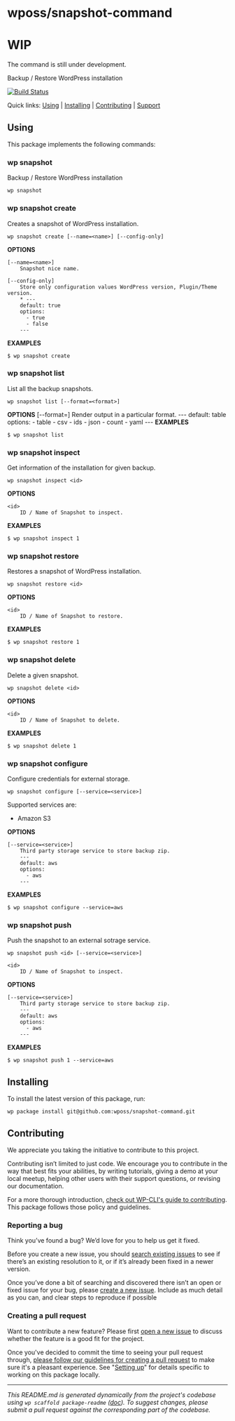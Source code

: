 wposs/snapshot-command
=======================

# WIP
The command is still under development.

Backup / Restore WordPress installation

[![Build Status](https://travis-ci.org/wposs/snapshot-command.svg?branch=master)](https://travis-ci.org/wposs/snapshot-command)

Quick links: [Using](#using) | [Installing](#installing) | [Contributing](#contributing) | [Support](#support)

## Using

This package implements the following commands:

### wp snapshot

Backup / Restore WordPress installation

~~~
wp snapshot
~~~





### wp snapshot create

Creates a snapshot of WordPress installation.

~~~
wp snapshot create [--name=<name>] [--config-only]
~~~

**OPTIONS**

	[--name=<name>]
		Snapshot nice name.

	[--config-only]
		Store only configuration values WordPress version, Plugin/Theme version.
		* ---
		default: true
		options:
		  - true
		  - false
		---

**EXAMPLES**

    $ wp snapshot create



### wp snapshot list

List all the backup snapshots.

~~~
wp snapshot list [--format=<format>]
~~~

**OPTIONS**
	[--format=<format>]
		Render output in a particular format.
		---
		default: table
		options:
		  - table
		  - csv
		  - ids
		  - json
		  - count
		  - yaml
		---
		**EXAMPLES**

    $ wp snapshot list



### wp snapshot inspect

Get information of the installation for given backup.

~~~
wp snapshot inspect <id>
~~~

**OPTIONS**

	<id>
		ID / Name of Snapshot to inspect.

**EXAMPLES**

    $ wp snapshot inspect 1



### wp snapshot restore

Restores a snapshot of WordPress installation.

~~~
wp snapshot restore <id>
~~~

**OPTIONS**

	<id>
		ID / Name of Snapshot to restore.

**EXAMPLES**

    $ wp snapshot restore 1



### wp snapshot delete

Delete a given snapshot.

~~~
wp snapshot delete <id>
~~~

**OPTIONS**

	<id>
		ID / Name of Snapshot to delete.

**EXAMPLES**

    $ wp snapshot delete 1



### wp snapshot configure

Configure credentials for external storage.

~~~
wp snapshot configure [--service=<service>]
~~~

Supported services are:
 - Amazon S3

**OPTIONS**

	[--service=<service>]
		Third party storage service to store backup zip.
		---
		default: aws
		options:
		  - aws
		---

**EXAMPLES**

    $ wp snapshot configure --service=aws



### wp snapshot push

Push the snapshot to an external sotrage service.

~~~
wp snapshot push <id> [--service=<service>]
~~~

	<id>
		ID / Name of Snapshot to inspect.

**OPTIONS**

	[--service=<service>]
		Third party storage service to store backup zip.
		---
		default: aws
		options:
		  - aws
		---

**EXAMPLES**

    $ wp snapshot push 1 --service=aws

## Installing

To install the latest version of this package, run:

    wp package install git@github.com:wposs/snapshot-command.git

## Contributing

We appreciate you taking the initiative to contribute to this project.

Contributing isn’t limited to just code. We encourage you to contribute in the way that best fits your abilities, by writing tutorials, giving a demo at your local meetup, helping other users with their support questions, or revising our documentation.

For a more thorough introduction, [check out WP-CLI's guide to contributing](https://make.wordpress.org/cli/handbook/contributing/). This package follows those policy and guidelines.

### Reporting a bug

Think you’ve found a bug? We’d love for you to help us get it fixed.

Before you create a new issue, you should [search existing issues](https://github.com/wposs/snapshot-command/issues?q=label%3Abug%20) to see if there’s an existing resolution to it, or if it’s already been fixed in a newer version.

Once you’ve done a bit of searching and discovered there isn’t an open or fixed issue for your bug, please [create a new issue](https://github.com/wposs/snapshot-command/issues/new). Include as much detail as you can, and clear steps to reproduce if possible

### Creating a pull request

Want to contribute a new feature? Please first [open a new issue](https://github.com/wposs/snapshot-command/issues/new) to discuss whether the feature is a good fit for the project.

Once you've decided to commit the time to seeing your pull request through, [please follow our guidelines for creating a pull request](https://make.wordpress.org/cli/handbook/pull-requests/) to make sure it's a pleasant experience. See "[Setting up](https://make.wordpress.org/cli/handbook/pull-requests/#setting-up)" for details specific to working on this package locally.

---

*This README.md is generated dynamically from the project's codebase using `wp scaffold package-readme` ([doc](https://github.com/wp-cli/scaffold-package-command#wp-scaffold-package-readme)). To suggest changes, please submit a pull request against the corresponding part of the codebase.*
